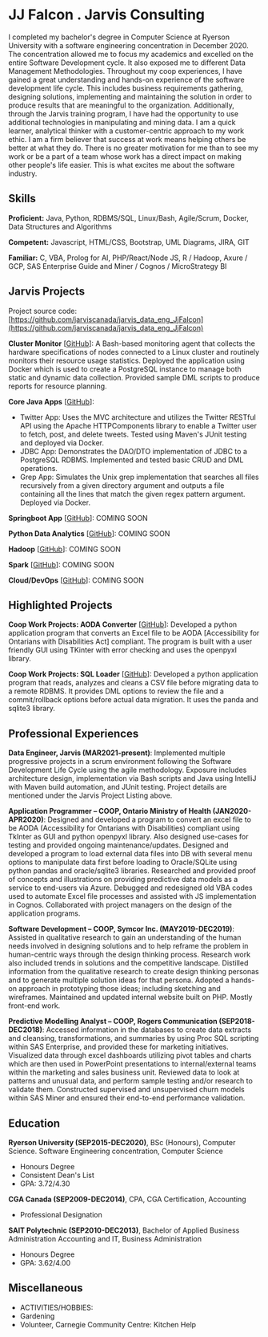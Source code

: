 # JJ Falcon . Jarvis Consulting

 I completed my bachelor's degree in Computer Science at Ryerson University with a software engineering concentration in December 2020. The concentration allowed me to focus my academics and excelled on the entire Software Development cycle. It also exposed me to different Data Management Methodologies. Throughout my coop experiences, I have gained a great understanding and hands-on experience of the software development life cycle. This includes business requirements gathering,  designing solutions,  implementing and maintaining the solution in order to produce results that are meaningful to the organization. Additionally, through the Jarvis training program, I have had the opportunity to use additional technologies in manipulating and mining data. I am a quick learner, analytical thinker with a customer-centric approach to my work ethic. I am a firm believer that success at work means helping others be better at what they do. There is no greater motivation for me than to see my work or be a part of a team whose work has a direct impact on making other people's life easier. This is what excites me about the software industry. 

## Skills

**Proficient:** Java, Python, RDBMS/SQL, Linux/Bash, Agile/Scrum, Docker, Data Structures and Algorithms

**Competent:** Javascript, HTML/CSS, Bootstrap, UML Diagrams, JIRA, GIT

**Familiar:** C, VBA, Prolog for AI, PHP/React/Node JS, R / Hadoop, Axure / GCP, SAS Enterprise Guide and Miner / Cognos / MicroStrategy BI

## Jarvis Projects

Project source code: [https://github.com/jarviscanada/jarvis_data_eng_JjFalcon](https://github.com/jarviscanada/jarvis_data_eng_JjFalcon)


**Cluster Monitor** [[GitHub](https://github.com/jarviscanada/jarvis_data_eng_JjFalcon/tree/master/linux_sql)]:  A Bash-based monitoring agent that collects the hardware specifications of nodes connected to a Linux cluster and routinely monitors their resource usage statistics. Deployed the application using Docker which is used to create a PostgreSQL instance to manage both static and dynamic data collection. Provided sample DML scripts to produce reports for resource planning. 

**Core Java Apps** [[GitHub](https://github.com/jarviscanada/jarvis_data_eng_JjFalcon/tree/master/core_java)]:
      
  - Twitter App: Uses the MVC architecture and utilizes the Twitter RESTful API using the Apache HTTPComponents library to enable a Twitter user to fetch, post, and delete tweets.  Tested using Maven's JUnit testing and deployed via Docker.
  - JDBC App: Demonstrates the DAO/DTO implementation of JDBC to a PostgreSQL RDBMS.  Implemented and tested basic CRUD and DML operations.
  - Grep App: Simulates the Unix grep implementation that searches all files recursively from a given directory argument and outputs a file containing all the lines that match the given regex pattern argument.  Deployed via Docker.

**Springboot App** [[GitHub](https://github.com/jarviscanada/jarvis_data_eng_JjFalcon/tree/master/springboot)]: COMING SOON

**Python Data Analytics** [[GitHub](https://github.com/jarviscanada/jarvis_data_eng_JjFalcon/tree/master/python_data_anlytics)]: COMING SOON

**Hadoop** [[GitHub](https://github.com/jarviscanada/jarvis_data_eng_JjFalcon/tree/master/hadoop)]: COMING SOON

**Spark** [[GitHub](https://github.com/jarviscanada/jarvis_data_eng_JjFalcon/tree/master/spark)]: COMING SOON

**Cloud/DevOps** [[GitHub](https://github.com/jarviscanada/jarvis_data_eng_JjFalcon/tree/master/cloud_devops)]: COMING SOON


## Highlighted Projects
**Coop Work Projects: AODA Converter** [[GitHub](https://github.com/f57c0n/gitPersonal/tree/master/projects_coop/project_AODAConverter)]: Developed a python application program that converts an Excel file to be AODA [Accessibility for Ontarians with Disabilities Act] compliant. 
The program is built with a user friendly GUI using TKinter with error checking and uses the openpyxl library.

**Coop Work Projects:  SQL Loader** [[GitHub](https://github.com/f57c0n/gitPersonal/tree/master/projects_coop/project_SQLLoader)]: Developed a python application program that reads, analyzes and cleans a CSV file before migrating data to a remote RDBMS.  It provides DML options to review the file and a commit/rollback options before actual data migration.  It uses the panda and sqlite3 library.


## Professional Experiences

**Data Engineer, Jarvis (MAR2021-present)**:  Implemented multiple progressive projects in a scrum environment following the Software Development Life Cycle using the agile methodology. Exposure includes architecture design, implementation via Bash scripts and Java using IntelliJ with Maven build automation, and JUnit testing. Project details are mentioned under the Jarvis Project Listing above. 

**Application Programmer – COOP, Ontario Ministry of Health (JAN2020-APR2020)**:  Designed and developed a program to convert an excel file to be AODA (Accessibility for Ontarians with Disabilities) compliant using TkInter as GUI and python openpyxl library.  Also designed use-cases for testing and provided ongoing maintenance/updates. Designed and developed a program to load external data files into DB with several menu options to manipulate data first before loading to Oracle/SQLite using python pandas and oracle/sqlite3 libraries. Researched and provided proof of concepts and illustrations on providing predictive data models as a service to end-users via Azure. Debugged and redesigned old VBA codes used to automate Excel file processes and assisted with JS implementation in Cognos. Collaborated with project managers on the design of the application programs. 

**Software Development – COOP, Symcor Inc. (MAY2019-DEC2019)**:  Assisted in qualitative research to gain an understanding of the human needs involved in designing solutions and to help reframe the problem in human-centric ways through the design thinking process. Research work also included trends in solutions and the competitive landscape. Distilled information from the qualitative research to create design thinking personas and to generate multiple solution ideas for that persona. Adopted a hands-on approach in prototyping those ideas; including sketching and wireframes. Maintained and updated internal website built on PHP. Mostly front-end work. 

**Predictive Modelling Analyst – COOP, Rogers Communication (SEP2018-DEC2018)**:  Accessed information in the databases to create data extracts and cleansing, transformations, and summaries by using Proc SQL scripting within SAS Enterprise, and provided these for marketing initiatives. Visualized data through excel dashboards utilizing pivot tables and charts which are then used in PowerPoint presentations to internal/external teams within the marketing and sales business unit. Reviewed data to look at patterns and unusual data, and perform sample testing and/or research to validate them. Constructed supervised and unsupervised churn models within SAS Miner and ensured their end-to-end performance validation. 


## Education
**Ryerson University (SEP2015-DEC2020)**, BSc (Honours), Computer Science. Software Engineering concentration, Computer Science
- Honours Degree
- Consistent Dean's List
- GPA: 3.72/4.30

**CGA Canada (SEP2009-DEC2014)**, CPA, CGA Certification, Accounting
- Professional Designation

**SAIT Polytechnic (SEP2010-DEC2013)**, Bachelor of Applied Business Administration Accounting and IT, Business Administration
- Honours Degree
- GPA: 3.62/4.00


## Miscellaneous
- ACTIVITIES/HOBBIES:
- Gardening
- Volunteer, Carnegie Community Centre:  Kitchen Help